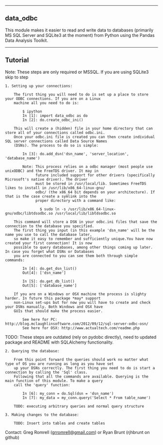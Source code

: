 ---------
data_odbc
---------

This module makes it easier to read and write data to databases (primarily MS SQL Server and SQLite3 at the moment) 
from Python using the Pandas Data Analysis Toolkit.

--------
Tutorial
--------

Note: These steps are only required or MSSQL. If you are using SQLite3 skip to step <TODO>

    1. Setting up your connections:

        The first thing you will need to do is set up a place to store your ODBC connections. If you are on a Linux 
        machine all you need to do is:

            $ ipython
            In [1]: import data_odbc as do
            In [2]: do.create_odbc_ini()

        This will create a (hidden) file in your home directory that can store all of your connections called odbc.ini. 
        Once your odbc.ini file is created you can then create individual SQL server connections called Data Source Names
        (DSNs). The process to do so is simple:

            In [3]: do.add_dsn('dsn_name', 'server_location', 'database_name')
            
            Note: This process relies on a odbc manager (most people use unixODBC) and the FreeTDS driver. It may in
                  future included support for other drivers (specifically Microsoft's native driver). The driver
                  must be stored in /usr/local/lib. Sometimes FreeTDS likes to install in /usr/lib/x86_64-linux-gnu/
                  odbc/ (the x86_64 bit depends on your architecture). If that is the case create a symlink into the 
                  proper directory with a command like: 
                    
                    $ sudo ln -s /usr/lib/x86_64-linux-gnu/odbc/libtdsodbc.so /usr/local/lib/libtdsodbc.so

        This command will store a DSN in your odbc.ini files that save the connection to the database you specified.
        The first thing you input (in this example 'dsn_name' will be the name you use to call the database later, 
        so make it easy to remember and sufficiently unique.You have now created your first connection! It is now 
        possible to query databases, among other things coming up later. In case you forget what DSNs or Databases 
        you are connected to you can see them both through simple commands:

            In [4]: do.get_dsn_list()
            Out[4]: ['dsn_name']

            In [5]: do.get_db_list()
            Out[5]: ['database_name']

        If you are on a Windows or OSX machine the process is slighty harder. In future this package *may* support 
        non-Linux set-ups but for now you will have to create and check your DSNs manually. Both Windows and OSX have 
        GUIs that should make the process easier.
            
            See here for PC: http://blog.mclaughlinsoftware.com/2012/09/12/sql-server-odbc-osn/
            See here for OSX: http://www.actualtech.com/readme.php

TODO: These steps are outdated (rely on pydobc directly), need to updated package and README with SQLAlchemy 
      functionality.

    2. Querying the database:

        From this point forward the queries should work no matter what type of OS you are running as long as you have set
        up your DSNs correctly. The first thing you need to do is start a connection by calling the 'Sql' class. 
        Following that all the commands are available. Querying is the main function of this module. To make a query 
        call the 'query' function:

            In [6]: my_conn = do.Sql(dsn = 'dsn_name')
            In [7]: my_data = my_conn.query('Select * From table_name')
            
        TODO: executing arbitrary queries and normal query structure

    3. Making changes to the database:
        
        TODO: Insert into tables and create tables
        
Contact: Greg Romrell (grromrell@gmail.com) or Ryan Brunt (rjhbrunt on github)
